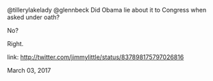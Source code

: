 @tillerylakelady @glennbeck Did Obama lie about it to Congress when asked under oath?

No?

Right. 

link: http://twitter.com/jimmylittle/status/837898175797026816 

March 03, 2017